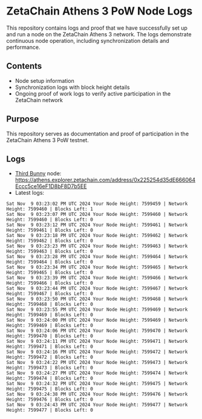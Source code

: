 # ZetaChain Athens 3 PoW Node Logs
This repository contains logs and proof that we have successfully set up and run a node on the ZetaChain Athens 3 network. The logs demonstrate continuous node operation, including synchronization details and performance.

## Contents
- Node setup information
- Synchronization logs with block height details
- Ongoing proof of work logs to verify active participation in the ZetaChain network

## Purpose
This repository serves as documentation and proof of participation in the ZetaChain Athens 3 PoW testnet.

## Logs

- [Third Bunny](https://thirdbunny.xyz/) node: https://athens.explorer.zetachain.com/address/0x225254d35dE666064Eccc5ce16eF1D8bF8D7b5EE
- Latest logs:
```
Sat Nov  9 03:23:02 PM UTC 2024 Your Node Height: 7599459 | Network Height: 7599460 | Blocks Left: 1
Sat Nov  9 03:23:07 PM UTC 2024 Your Node Height: 7599460 | Network Height: 7599460 | Blocks Left: 0
Sat Nov  9 03:23:12 PM UTC 2024 Your Node Height: 7599461 | Network Height: 7599461 | Blocks Left: 0
Sat Nov  9 03:23:18 PM UTC 2024 Your Node Height: 7599462 | Network Height: 7599462 | Blocks Left: 0
Sat Nov  9 03:23:23 PM UTC 2024 Your Node Height: 7599463 | Network Height: 7599463 | Blocks Left: 0
Sat Nov  9 03:23:28 PM UTC 2024 Your Node Height: 7599464 | Network Height: 7599464 | Blocks Left: 0
Sat Nov  9 03:23:34 PM UTC 2024 Your Node Height: 7599465 | Network Height: 7599465 | Blocks Left: 0
Sat Nov  9 03:23:39 PM UTC 2024 Your Node Height: 7599466 | Network Height: 7599466 | Blocks Left: 0
Sat Nov  9 03:23:44 PM UTC 2024 Your Node Height: 7599467 | Network Height: 7599467 | Blocks Left: 0
Sat Nov  9 03:23:50 PM UTC 2024 Your Node Height: 7599468 | Network Height: 7599468 | Blocks Left: 0
Sat Nov  9 03:23:55 PM UTC 2024 Your Node Height: 7599469 | Network Height: 7599469 | Blocks Left: 0
Sat Nov  9 03:24:00 PM UTC 2024 Your Node Height: 7599469 | Network Height: 7599469 | Blocks Left: 0
Sat Nov  9 03:24:06 PM UTC 2024 Your Node Height: 7599470 | Network Height: 7599470 | Blocks Left: 0
Sat Nov  9 03:24:11 PM UTC 2024 Your Node Height: 7599471 | Network Height: 7599471 | Blocks Left: 0
Sat Nov  9 03:24:16 PM UTC 2024 Your Node Height: 7599472 | Network Height: 7599472 | Blocks Left: 0
Sat Nov  9 03:24:22 PM UTC 2024 Your Node Height: 7599473 | Network Height: 7599473 | Blocks Left: 0
Sat Nov  9 03:24:27 PM UTC 2024 Your Node Height: 7599474 | Network Height: 7599474 | Blocks Left: 0
Sat Nov  9 03:24:32 PM UTC 2024 Your Node Height: 7599475 | Network Height: 7599475 | Blocks Left: 0
Sat Nov  9 03:24:38 PM UTC 2024 Your Node Height: 7599476 | Network Height: 7599476 | Blocks Left: 0
Sat Nov  9 03:24:43 PM UTC 2024 Your Node Height: 7599477 | Network Height: 7599477 | Blocks Left: 0
```
